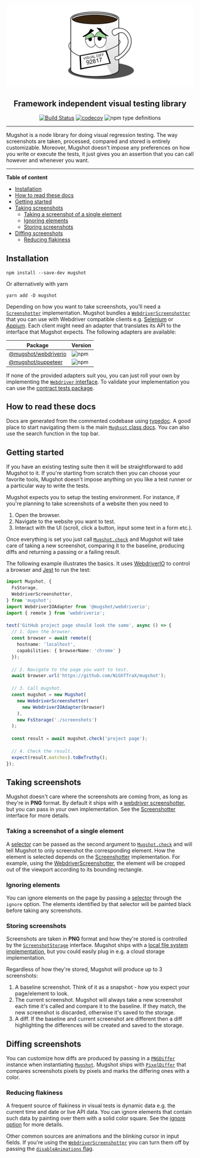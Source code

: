 ![logo](media/logo.png)

<div align="center">
<h2>Framework independent visual testing library</h2>

[![Build Status](https://travis-ci.com/NiGhTTraX/mugshot.svg?branch=master)](https://travis-ci.com/NiGhTTraX/mugshot) [![codecov](https://codecov.io/gh/NiGhTTraX/mugshot/branch/master/graph/badge.svg)](https://codecov.io/gh/NiGhTTraX/mugshot) ![npm type definitions](https://img.shields.io/npm/types/mugshot.svg)
</div>

----

Mugshot is a node library for doing visual regression testing. The way screenshots are taken, processed, compared and stored is entirely customizable. Moreover, Mugshot doesn't impose any preferences on how you write or execute the tests, it just gives you an assertion that you can call however and whenever you want.

----

<!-- START doctoc generated TOC please keep comment here to allow auto update -->
<!-- DON'T EDIT THIS SECTION, INSTEAD RE-RUN doctoc TO UPDATE -->
**Table of content**

- [Installation](#installation)
- [How to read these docs](#how-to-read-these-docs)
- [Getting started](#getting-started)
- [Taking screenshots](#taking-screenshots)
  - [Taking a screenshot of a single element](#taking-a-screenshot-of-a-single-element)
  - [Ignoring elements](#ignoring-elements)
  - [Storing screenshots](#storing-screenshots)
- [Diffing screenshots](#diffing-screenshots)
  - [Reducing flakiness](#reducing-flakiness)

<!-- END doctoc generated TOC please keep comment here to allow auto update -->


## Installation

```shell script
npm install --save-dev mugshot
```

Or alternatively with yarn

```shell script
yarn add -D mugshot
```

Depending on how you want to take screenshots, you'll need a [`Screenshotter`](./docs/interfaces/screenshotter.html) implementation. Mugshot bundles a [`WebdriverScreenshotter`](./docs/classes/webdriverscreenshotter.html) that you can use with Webdriver compatible clients e.g. [Selenium](https://selenium.dev/) or [Appium](http://appium.io/). Each client might need an adapter that translates its API to the interface that Mugshot expects. The following adapters are available:

Package | Version
--------|--------
[@mugshot/webdriverio](./packages/webdriverio) | ![npm](https://img.shields.io/npm/v/@mugshot/webdriverio.svg)
[@mugshot/puppeteer](./packages/puppeteer) | ![npm](https://img.shields.io/npm/v/@mugshot/puppeteer.svg)

If none of the provided adapters suit you, you can just roll your own by implementing the [`Webdriver` interface](./docs/interfaces/webdriver.html). To validate your implementation you can use the [contract tests package](./packages/contracts).


## How to read these docs

Docs are generated from the commented codebase using [typedoc](https://typedoc.org/). A good place to start navigating them is the main [`Mughsot` class docs](./docs/classes/mugshot.html). You can also use the search function in the top bar.


## Getting started

If you have an existing testing suite then it will be straightforward to add Mugshot to it. If you're starting from scratch then you can choose your favorite tools, Mugshot doesn't impose anything on you like a test runner or a particular way to write the tests.

Mugshot expects you to setup the testing environment. For instance, if you're planning to take screenshots of a website then you need to

1. Open the browser.
1. Navigate to the website you want to test.
1. Interact with the UI (scroll, click a button, input some text in a form etc.).

Once everything is set you just call [`Mugshot.check`](./docs/classes/mugshot.html#check) and Mugshot will take care of taking a new screenshot, comparing it to the baseline, producing diffs and returning a passing or a failing result.

The following example illustrates the basics. It uses [WebdriverIO](https://webdriver.io/) to control a browser and [Jest](https://jestjs.io/) to run the test:

```typescript
import Mugshot, {
  FsStorage,
  WebdriverScreenshotter,
} from 'mugshot';
import WebdriverIOAdapter from '@mugshot/webdriverio';
import { remote } from 'webdriverio';

test('GitHub project page should look the same', async () => {
  // 1. Open the browser.
  const browser = await remote({
    hostname: 'localhost',
    capabilities: { browserName: 'chrome' }
  });
  
  // 2. Navigate to the page you want to test.
  await browser.url('https://github.com/NiGhTTraX/mugshot');
  
  // 3. Call mugshot.
  const mugshot = new Mugshot(
    new WebdriverScreenshotter(
      new WebdriverIOAdapter(browser)
    ),
    new FsStorage('./screenshots')
  );

  const result = await mugshot.check('project page');
  
  // 4. Check the result.
  expect(result.matches).toBeTruthy();
});
```


## Taking screenshots

Mugshot doesn't care where the screenshots are coming from, as long as they're in **PNG** format. By default it ships with a [webdriver screenshotter](./docs/classes/webdriverscreenshotter.html), but you can pass in your own implementation. See the [Screenshotter](./docs/interfaces/screenshotter.html) interface for more details.


### Taking a screenshot of a single element

A [selector](./docs/globals.html#mugshotselector) can be passed as the second argument to [`Mugshot.check`](./docs/classes/mugshot.html#check) and will tell Mugshot to only screenshot the corresponding element. How the element is selected depends on the [Screenshotter](./docs/interfaces/screenshotter.html) implementation. For example, using the [WebdriverScreenshotter](./docs/classes/webdriverscreenshotter.html), the element will be cropped out of the viewport according to its bounding rectangle.


### Ignoring elements

You can ignore elements on the page by passing a [selector](./docs/globals.html#mugshotselector) through the `ignore` option. The elements identified by that selector will be painted black before taking any screenshots.


### Storing screenshots

Screenshots are taken in **PNG** format and how they're stored is controlled by the [`ScreenshotStorage`](./docs/interfaces/screenshotstorage.html) interface. Mugshot ships with a [local file system implementation](./docs/classes/fsstorage.html), but you could easily plug in e.g. a cloud storage implementation.

Regardless of how they're stored, Mugshot will produce up to 3 screenshots:

1. A baseline screenshot. Think of it as a snapshot - how you expect your page/element to look.
2. The current screenshot. Mugshot will always take a new screenshot each time it's called and compare it to the baseline. If they match, the new screenshot is discarded, otherwise it's saved to the storage.
3. A diff. If the baseline and current screenshot are different then a diff highlighting the differences will be created and saved to the storage.


## Diffing screenshots

You can customize how diffs are produced by passing in a [`PNGDiffer`](./docs/interfaces/pngdiffer.html) instance when instantiating [`Mugshot`](./docs/classes/mugshot.html). Mugshot ships with [`PixelDiffer`](./docs/classes/pixeldiffer.html) that compares screenshots pixels by pixels and marks the differing ones with a color.


### Reducing flakiness

A frequent source of flakiness in visual tests is dynamic data e.g. the current time and date or live API data. You can ignore elements that contain such data by painting over them with a solid color square. See the [ignore option](#ignoring-elements) for more details.

Other common sources are animations and the blinking cursor in input fields. If you're using the [`WebdriverScreenshotter`](./docs/classes/webdriverscreenshotter.html) you can turn them off by passing the [`disableAnimations` flag](./docs/interfaces/webdriverscreenshotteroptions.html#disableanimations).
